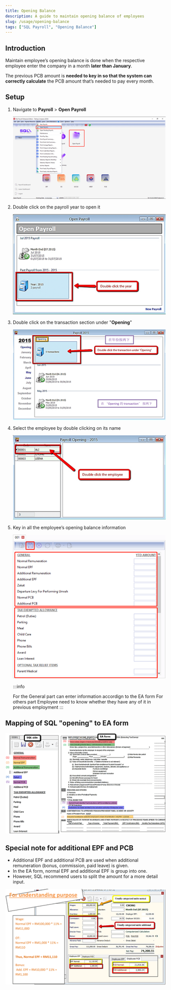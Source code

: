 ```yaml
---
title: Opening Balance
description: A guide to maintain opening balance of employees
slug: /usage/opening-balance
tags: ["SQL Payroll", "Opening Balance"]
---
```


## Introduction

Maintain employee’s opening balance is done when the respective employee enter the company in a month **later than January**.

The previous PCB amount is **needed to key in so that the system can correctly calculate** the PCB amount that’s needed to pay every month.

## Setup

1. Navigate to **Payroll** > **Open Payroll**

   ![navigate](../../static/img/usage/opening-balance/navigate.png)

2. Double click on the payroll year to open it

   ![open](../../static/img/usage/opening-balance/open.png)

3. Double click on the transaction section under "**Opening**"

   ![open-transaction](../../static/img/usage/opening-balance/open-transaction.png)

4. Select the employee by double clicking on its name

   ![select-employee](../../static/img/usage/opening-balance/select-employee.png)

5. Key in all the employee’s opening balance information

   ![fill-in-employee-details](../../static/img/usage/opening-balance/fill-in-employee-details.png)

   :::info

   For the General part can enter information accordign to the EA form
   For others part Employee need to know whether they have any of it in previous employment
   :::

## Mapping of SQL "opening" to EA form

![mapping](../../static/img/usage/opening-balance/mapping.png)

## Special note for additional EPF and PCB

- Additional EPF and additional PCB are used when additional remuneration (bonus, commission, paid leave) is given.
- In the EA form, normal EPF and additional EPF is group into one.
- However, SQL recommend users to split the amount for a more detail input.

![additional-epf-pcb](../../static/img/usage/opening-balance/additional-epf-pcb.png)
